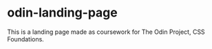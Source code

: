 # odin-landing-page

This is a landing page made as coursework for The Odin Project, CSS Foundations.